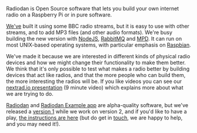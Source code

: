 Radiodan is Open Source software that lets you build your own internet radio on
a Raspberry Pi or in pure software.

[We've](/about) built it using some BBC radio streams, but it is easy to use
with other streams, and to add MP3 files (and other audio formats). We're busy
building the new version with [NodeJS](http://www.nodejs.org),
[RabbitMQ](http://www.rabbitmq.com) and [MPD](http://www.musicpd.org/). It can
run on most UNIX-based operating systems, with particular emphasis on
[Raspbian](http://www.raspbian.org/).


We've made it because we are interested in different kinds of physical radio
devices and how we might change their functionality to make them better. We
think that it's only possible to test what makes a radio better by building
devices that act like radios, and that the more people who can build them, the
more interesting the radios will be. If you like videos you can see our
[nextrad.io presentation](http://nextrad.io/videos/dan-nutall-libby-miller-radiodan-a-cheap-flexible-and-open-ip-radio/)
(9 minute video) which explains more about what we are trying to do.


[Radiodan](https://github.com/radiodan/radiodan) and
[Radiodan Example app](https://github.com/radiodan/radiodan_example) are
alpha-quality software, but we've released a
[version 1](/2013/12/24/release.html) while we work on version 2, and if you'd
like to have a play,
[the instructions are here](https://github.com/radiodan/project/blob/master/docs/getting_started.markdown)
(but do get in [touch](2014/01/08/about-us.html), we are happy to help, and you
may need it!).


